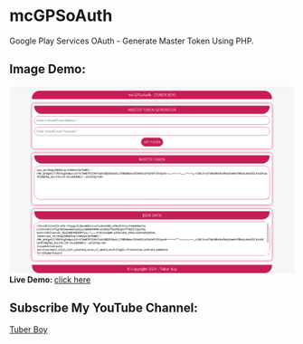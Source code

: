# mcGPSoAuth
Google Play Services OAuth - Generate Master Token Using PHP.
<h2>Image Demo:</h2>
<img src="https://raw.githubusercontent.com/TuberBoy/mcIMG/main/mcGPSoAuth.png"/>
<b>Live Demo: </b> <a href="https://hireusasap.com/gat/">click here</a>
<h2>Subscribe My YouTube Channel:</h2> <a href="https://www.youtube.com/tuberboy">Tuber Boy</a>
